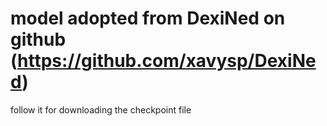 # model adopted from DexiNed on github (https://github.com/xavysp/DexiNed)
follow it for downloading the checkpoint file
